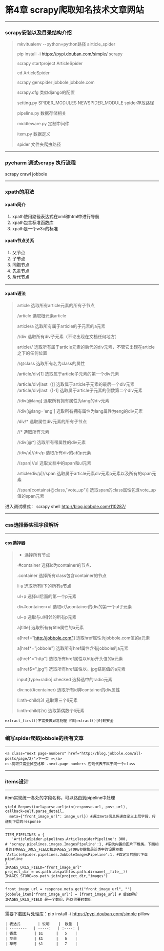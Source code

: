 # 第4章 scrapy爬取知名技术文章网站 #
----------
### scrapy安装以及目录结构介绍 ###
> mkvitualenv --python=python路径 airticle_spider
> 
> pip install -i https://pypi.douban.com/simple/ scrapy
> 
> scrapy startproject ArticleSpider
> 
> cd ArticleSpider
> 
> scrapy genspider jobbole jobbole.com
> 
> scrapy.cfg 类似django的配置
> 
> setting.py SPIDER_MODULES NEWSPIDER_MODULE spider存放路径
> 
> pipeline.py 数据存储相关
> 
> middleware.py 定制中间件
> 
> item.py 数据定义
> 
> spider 文件夹爬虫路径

----------

### pycharm 调试scrapy 执行流程 ###

scrapy crawl jobbole

----------

### xpath的用法 ###
#### xpath简介 ####

1. xpath使用路径表达式在xml和html中进行导航
1. xpath包含标准函数库
1. xpath是一个w3c的标准

#### xpath节点关系 ####

1. 父节点
1. 子节点
1. 同胞节点
1. 先辈节点
1. 后代节点

----------
#### xpath语法 ####

> article	选取所有article元素的所有子节点
> 
> /article 选取根元素article
> 
> article/a 选取所有属于article的子元素的a元素
> 
> //div 选取所有div子元素（不论出现在文档任何地方）
> 
> article// 选取所有属于article元素的后代的div元素，不管它出现在article之下的任何位置
> 
> //@class 选取所有名为class的属性
> 
> /article/div[1] 选取属于article子元素的第一个div元素
> 
> /article/div[last（)] 选取属于article子元素的最后一个div元素
> /article/div[last（)-1] 选取属于article子元素的倒数第二个div元素
> 
> //div[@lang] 选取所有拥有属性为lang的div元素
> 
> //div[@lang='eng'] 选取所有拥有属性为lang属性为eng的div元素
> 
> /div/* 选取属性div元素的所有子节点
> 
> //* 选取所有元素
> 
> //div[@*] 选取所有带属性的div元素
> 
> //div/a|//div/p 选取所有div的a和p元素
> 
> //span|//ul 选取文档中的span和ul元素
> 
> article/div/p|//span 选取属于article元素div元素p元素以及所有的span元素
> 
> //span[contains(@class,"vote_up")] 选取span的class属性包含vote_up值的span元素
> 

进入调试模式：
scrapy shell http://blog.jobbole.com/110287/

----------
### css选择器实现字段解析 ###

----------

#### css选择器 ####
> * 选择所有节点
> 
> ·#container 选择id为container的节点、
> 
> .container 选择所有class包含container的节点
> 
> li a  选取所有li下的所有a节点
> 
> ul+p 选择ul后面的第一个p元素
> 
> div#container>ul 选取id为container的div的第一个ul子元素
> 
> ul~p 选取与ul相邻的所有p元素
> 
> a[title] 选取所有有title属性的a元素
> 
> a[href="http://jobbole.com"] 选取href属性为jobbole.com值的a元素
> 
> a[href*="jobbole"] 选取所有href属性含有jobbole的a元素
> 
> a[href^="http"] 选取所有href属性以http开头值的a元素
> 
> a[href$=".jpg"] 选取所有href属性以。jpg结尾值的a元素
> 
> input[type=radio]:checked 选择选中的radio元素
> 
> div:not(#container) 选取所有id非container的div属性
> 
> li:nth-child(3) 选取第三个li元素
> 
> li:nth-child(2n) 选取第偶数个li元素
> 

    extract_first()不需要做异常处理 相对extract()[0]较安全

----------

### 编写spider爬取jobbole的所有文章 ###

----------

    <a class="next page-numbers" href="http://blog.jobbole.com/all-posts/page/2/">下一页 »</a>
	css提取只需去掉空格即 .next.page-numbers 否则代表不属于同一个class



----------
### items设计 ###

----------

item实现统一各处的字段名称，可以路由到pipeline中处理
    
    yield Request(url=parse.urljoin(response.url, post_url), callback=self.parse_detail,
      meta={"front_image_url": image_url}) #通过meta信息传递自定义上层字段，传递到下层的response

----------

    ITEM_PIPELINES = {
       'ArticleSpider.pipelines.ArticlespiderPipeline': 300,
    # 'scrapy.pipelines.images.ImagesPipeline':1, #系统内置的图片下载类，下面相关的IMAGES_URLS_FIELD和IMAGES_STORE参数都是该类中的设置参数
    'ArticleSpider.pipelines.JobboleImagesPipeline':1, #自定义的图片下载pipeline
    }
    IMAGES_URLS_FIELD="front_image_url"
    project_dir = os.path.abspath(os.path.dirname(__file__))
    IMAGES_STORE=os.path.join(project_dir,"images")


----------

    front_image_url = response.meta.get("front_image_url", "")
    jobbole_item["front_image_url"] = [front_image_url] # 后台解析IMAGES_URLS_FIELD 是一个数组，所以需要转数组

----------
需要下载图片处理库：pip install -i https://pypi.douban.com/simple pillow













	| 表达式        | 说明    |  数量  |
    | --------   | -----:   | :----: |
    | 香蕉        | $1      |   5    |
    | 苹果        | $1      |   6    |
    | 草莓        | $1      |   7    |